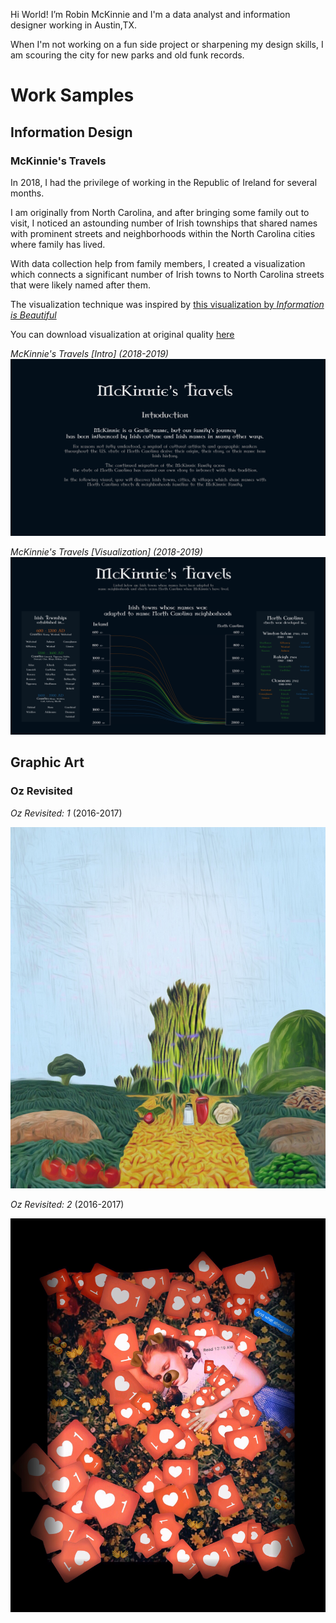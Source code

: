 
Hi World!
I’m Robin McKinnie and I'm a data analyst and information designer working in Austin,TX. 

When I'm not working on a fun side project or sharpening my design skills,
I am scouring the city for new parks and old funk records.


# Work Samples

## Information Design

### McKinnie's Travels

In 2018, I had the privilege of working in the Republic of Ireland for several months.

I am originally from North Carolina, and after bringing some family out to visit, I noticed an astounding number of Irish townships that shared names with prominent streets and neighborhoods within the North Carolina cities where family has lived. 

With data collection help from family members, I created a visualization which connects a significant number of Irish towns to North Carolina streets that were likely named after them. 

The visualization technique was inspired by [this visualization by _Information is Beautiful_](https://informationisbeautiful.net/visualizations/what-islamic-golden-age-thinkers-discovered-long-before-the-west/)

You can download visualization at original quality [here](https://github.com/rbmckinnie/Robin-McKinnie/raw/master/Information_Design/Travels/McKinnie_Travels_Portfolio.pdf)

_McKinnie's Travels [Intro] (2018-2019)_
![Image](Travels_Portfolio_Submission_1.jpeg)

_McKinnie's Travels [Visualization] (2018-2019)_
![Image](Travels_Portfolio_Submission_2.jpeg)

## Graphic Art

### Oz Revisited
_Oz Revisited: 1_ (2016-2017)

![Image](1481588804074.jpeg)

_Oz Revisited: 2_ (2016-2017)

![Image](IMG_4772.JPG)
